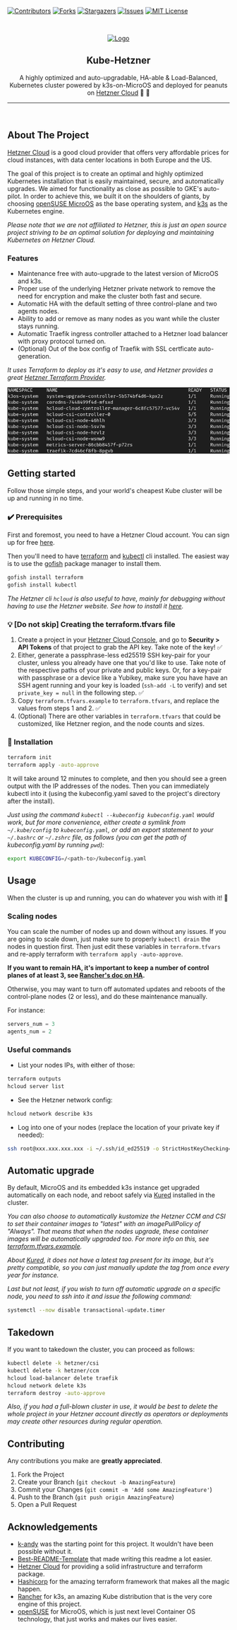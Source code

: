 [![Contributors][contributors-shield]][contributors-url]
[![Forks][forks-shield]][forks-url]
[![Stargazers][stars-shield]][stars-url]
[![Issues][issues-shield]][issues-url]
[![MIT License][license-shield]][license-url]

<!-- PROJECT LOGO -->
<br />
<p align="center">
  <a href="https://github.com/mysticaltech/kube-hetzner">
    <img src=".images/kube-hetzner-logo.png" alt="Logo" width="112" height="112">
  </a>

  <h2 align="center">Kube-Hetzner</h2>

  <p align="center">
    A highly optimized and auto-upgradable, HA-able & Load-Balanced, Kubernetes cluster powered by k3s-on-MicroOS and deployed for peanuts on <a href="https://hetzner.com" target="_blank">Hetzner Cloud</a> 🤑 🚀
  </p>
  <hr />
  <br />
</p>

## About The Project

[Hetzner Cloud](https://hetzner.com) is a good cloud provider that offers very affordable prices for cloud instances, with data center locations in both Europe and the US. 

The goal of this project is to create an optimal and highly optimized Kubernetes installation that is easily maintained, secure, and automatically upgrades. We aimed for functionality as close as possible to GKE's auto-pilot. In order to achieve this, we built it on the shoulders of giants, by choosing [openSUSE MicroOS](https://en.opensuse.org/Portal:MicroOS) as the base operating system, and [k3s](https://k3s.io/) as the Kubernetes engine.


_Please note that we are not affiliated to Hetzner, this is just an open source project striving to be an optimal solution for deploying and maintaining Kubernetes on Hetzner Cloud._

### Features

- Maintenance free with auto-upgrade to the latest version of MicroOS and k3s.
- Proper use of the underlying Hetzner private network to remove the need for encryption and make the cluster both fast and secure.
- Automatic HA with the default setting of three control-plane and two agents nodes.
- Ability to add or remove as many nodes as you want while the cluster stays running.
- Automatic Traefik ingress controller attached to a Hetzner load balancer with proxy protocol turned on.
- (Optional) Out of the box config of Traefik with SSL certficate auto-generation.

_It uses Terraform to deploy as it's easy to use, and Hetzner provides a great [Hetzner Terraform Provider](https://registry.terraform.io/providers/hetznercloud/hcloud/latest/docs)._

![Product Name Screen Shot][product-screenshot]

<!-- GETTING STARTED -->

## Getting started

Follow those simple steps, and your world's cheapest Kube cluster will be up and running in no time.

### ✔️ Prerequisites

First and foremost, you need to have a Hetzner Cloud account. You can sign up for free [here](https://hetzner.com/cloud/).

Then you'll need to have [terraform](https://learn.hashicorp.com/tutorials/terraform/install-cli) and [kubectl](https://kubernetes.io/docs/tasks/tools/) cli installed. The easiest way is to use the [gofish](https://gofi.sh/#install) package manager to install them.

```sh
gofish install terraform
gofish install kubectl
```

_The Hetzner cli `hcloud` is also useful to have, mainly for debugging without having to use the Hetzner website. See how to install it [here](https://github.com/hetznercloud/cli)._

### 💡 [Do not skip] Creating the terraform.tfvars file

1. Create a project in your [Hetzner Cloud Console](https://console.hetzner.cloud/), and go to **Security > API Tokens** of that project to grab the API key. Take note of the key! ✅
2. Either, generate a passphrase-less ed25519 SSH key-pair for your cluster, unless you already have one that you'd like to use. Take note of the respective paths of your private and public keys. Or, for a key-pair with passphrase or a device like a Yubikey, make sure you have have an SSH agent running and your key is loaded (`ssh-add -L` to verify) and set `private_key = null` in the following step. ✅
3. Copy `terraform.tfvars.example` to `terraform.tfvars`, and replace the values from steps 1 and 2. ✅
4. (Optional) There are other variables in `terraform.tfvars` that could be customized, like Hetzner region, and the node counts and sizes.

### 🎯 Installation

```sh
terraform init
terraform apply -auto-approve
```

It will take around 12 minutes to complete, and then you should see a green output with the IP addresses of the nodes. Then you can immediately kubectl into it (using the kubeconfig.yaml saved to the project's directory after the install).

_Just using the command `kubectl --kubeconfig kubeconfig.yaml` would work, but for more convenience, either create a symlink from `~/.kube/config` to `kubeconfig.yaml`, or add an export statement to your `~/.bashrc` or `~/.zshrc` file, as follows (you can get the path of kubeconfig.yaml by running `pwd`):_

```sh
export KUBECONFIG=/<path-to>/kubeconfig.yaml
```

<!-- USAGE EXAMPLES -->

## Usage

When the cluster is up and running, you can do whatever you wish with it! 🎉

### Scaling nodes

You can scale the number of nodes up and down without any issues. If you are going to scale down, just make sure to properly `kubectl drain` the nodes in question first. Then just edit these variables in `terraform.tfvars` and re-apply terraform with `terraform apply -auto-approve`.

**If you want to remain HA, it's important to keep a number of control planes of at least 3, see [Rancher's doc on HA](https://rancher.com/docs/k3s/latest/en/installation/ha-embedded/).**

Otherwise, you may want to turn off automated updates and reboots of the control-plane nodes (2 or less), and do these maintenance manually.

For instance:

```tfvars
servers_num = 3
agents_num = 2
```

### Useful commands

- List your nodes IPs, with either of those:

```sh
terraform outputs
hcloud server list
```

- See the Hetzner network config:

```sh
hcloud network describe k3s
```

- Log into one of your nodes (replace the location of your private key if needed):

```sh
ssh root@xxx.xxx.xxx.xxx -i ~/.ssh/id_ed25519 -o StrictHostKeyChecking=no
```

## Automatic upgrade

By default, MicroOS and its embedded k3s instance get upgraded automatically on each node, and reboot safely via [Kured](https://github.com/weaveworks/kured) installed in the cluster.

_You can also choose to automatically kustomize the Hetzner CCM and CSI to set their container images to "latest" with an imagePullPolicy of "Always". That means that when the nodes upgrade, these container images will be automatically upgraded too. For more info on this, see [terraform.tfvars.example](terraform.tfvars.example)._

_About [Kured](https://github.com/weaveworks/kured), it does not have a latest tag present for its image, but it's pretty compatible, so you can just manually update the tag from once every year for instance._

_Last but not least, if you wish to turn off automatic upgrade on a specific node, you need to ssh into it and issue the following command:_

```sh
systemctl --now disable transactional-update.timer
```

## Takedown

If you want to takedown the cluster, you can proceed as follows:

```sh
kubectl delete -k hetzner/csi
kubectl delete -k hetzner/ccm
hcloud load-balancer delete traefik
hcloud network delete k3s
terraform destroy -auto-approve
```

_Also, if you had a full-blown cluster in use, it would be best to delete the whole project in your Hetzner account directly as operators or deployments may create other resources during regular operation._

<!-- CONTRIBUTING -->

## Contributing

Any contributions you make are **greatly appreciated**.

1. Fork the Project
2. Create your Branch (`git checkout -b AmazingFeature`)
3. Commit your Changes (`git commit -m 'Add some AmazingFeature'`)
4. Push to the Branch (`git push origin AmazingFeature`)
5. Open a Pull Request

<!-- ACKNOWLEDGEMENTS -->

## Acknowledgements

- [k-andy](https://github.com/StarpTech/k-andy) was the starting point for this project. It wouldn't have been possible without it.
- [Best-README-Template](https://github.com/othneildrew/Best-README-Template) that made writing this readme a lot easier.
- [Hetzner Cloud](https://www.hetzner.com) for providing a solid infrastructure and terraform package.
- [Hashicorp](https://www.hashicorp.com) for the amazing terraform framework that makes all the magic happen.
- [Rancher](https://www.rancher.com) for k3s, an amazing Kube distribution that is the very core engine of this project.
- [openSUSE](https://www.opensuse.org) for MicroOS, which is just next level Container OS technology, that just works and makes our lives easier.

[contributors-shield]: https://img.shields.io/github/contributors/mysticaltech/kube-hetzner.svg?style=for-the-badge
[contributors-url]: https://github.com/mysticaltech/kube-hetzner/graphs/contributors
[forks-shield]: https://img.shields.io/github/forks/mysticaltech/kube-hetzner.svg?style=for-the-badge
[forks-url]: https://github.com/mysticaltech/kube-hetzner/network/members
[stars-shield]: https://img.shields.io/github/stars/mysticaltech/kube-hetzner.svg?style=for-the-badge
[stars-url]: https://github.com/mysticaltech/kube-hetzner/stargazers
[issues-shield]: https://img.shields.io/github/issues/mysticaltech/kube-hetzner.svg?style=for-the-badge
[issues-url]: https://github.com/mysticaltech/kube-hetzner/issues
[license-shield]: https://img.shields.io/github/license/mysticaltech/kube-hetzner.svg?style=for-the-badge
[license-url]: https://github.com/mysticaltech/kube-hetzner/blob/master/LICENSE.txt
[product-screenshot]: .images/kubectl-pod-all.png
